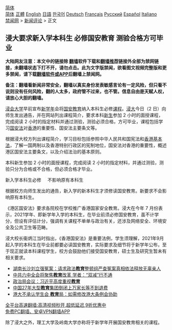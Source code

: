  <!-- 面包屑导航 --> <div class="breadcrumb"><!-- GTranslate: https://gtranslate.io/ -->  <div class="switcher notranslate">  <div class="selected">  <a href="#" onclick="return false;"> 简体</a>  </div>  <div class="option">  <a href="https://www.bannedbook.org" onclick="doGTranslate('zh-CN|zh-CN');jQuery('div.switcher div.selected a').html(jQuery(this).html());return false;" title="简体中文" class="nturl selected"> 简体</a>  <a href="https://www.bannedbook.org/zh-tw/" onclick="doGTranslate('zh-CN|zh-TW');jQuery('div.switcher div.selected a').html(jQuery(this).html());return false;" title="繁體中文" class="nturl"> 正體</a>  <a href="https://www.bannedbook.org/en/" onclick="doGTranslate('zh-CN|en');jQuery('div.switcher div.selected a').html(jQuery(this).html());return false;" title="English" class="nturl"> English</a>  <a href="https://www.bannedbook.org/ja/" onclick="doGTranslate('zh-CN|ja');jQuery('div.switcher div.selected a').html(jQuery(this).html());return false;" title="日本語" class="nturl"> 日語</a>  <a href="https://www.bannedbook.org/ko/" onclick="doGTranslate('zh-CN|ko');jQuery('div.switcher div.selected a').html(jQuery(this).html());return false;" title="한국어" class="nturl"> 한국어</a>  <a href="https://www.bannedbook.org/de/" onclick="doGTranslate('zh-CN|de');jQuery('div.switcher div.selected a').html(jQuery(this).html());return false;" title="Deutsch" class="nturl"> Deutsch</a>  <a href="https://www.bannedbook.org/fr/" onclick="doGTranslate('zh-CN|fr');jQuery('div.switcher div.selected a').html(jQuery(this).html());return false;" title="Français" class="nturl"> Français</a>  <a href="https://www.bannedbook.org/ru/" onclick="doGTranslate('zh-CN|ru');jQuery('div.switcher div.selected a').html(jQuery(this).html());return false;" title="Русский" class="nturl"> Русский</a>  <a href="https://www.bannedbook.org/es/" onclick="doGTranslate('zh-CN|es');jQuery('div.switcher div.selected a').html(jQuery(this).html());return false;" title="Español" class="nturl"> Español</a>  <a href="https://www.bannedbook.org/it/" onclick="doGTranslate('zh-CN|it');jQuery('div.switcher div.selected a').html(jQuery(this).html());return false;" title="Italiano" class="nturl"> Italiano</a>  </div>  </div>      <div class='breadcrumb-sub'><!-- Breadcrumb NavXT 6.3.0 --> <a href="https://www.bannedbook.org/" class="home">禁闻网</a> &gt; <a href="https://www.bannedbook.org/bnews/comments/" class="category">新闻评论</a> &gt; 正文</div></div><h2>浸大要求新入学本科生 必修国安教育 测验合格方可毕业</h2> <p class="notice"><b>大陆网友注意：本文中的链接除 <a href="https://github.com/bannedbook/fanqiang" >翻墙</a>软件下载和<a href="https://github.com/killgcd/justmysocks/blob/master/README.md">翻墙推荐</a>链接外全部为禁网链接，未翻墙状态下打不开，请勿点击。此为文字版禁闻，欲看图文视频完整版和更多禁闻，请下载<a href="https://github.com/bannedbook/fanqiang">翻墙软件或APP</a>后翻墙上禁闻网。</p><p>备注：翻墙看新闻非常安全，翻墙以真实身份发表敏感言论有一定风险，但只看不说则没有任何风险，翻的人太多，政府管不过来，也不管。信息自由是天赋人权，请放心大胆的翻墙。</b></p>  <div class="entry">  <p><a href="https://www.bannedbook.org/bnews/tag/%E6%B5%B8%E4%BC%9A%E5%A4%A7%E5%AD%A6/" class="st_tag internal_tag" rel="tag" title="标签 浸会大学 下的日志">浸会大学</a>早前宣布<a href="https://www.bannedbook.org/bnews/tag/%E6%96%B0%E5%AD%A6%E5%B9%B4/" class="st_tag internal_tag" rel="tag" title="标签 新学年 下的日志">新学年</a>会将<a href="https://www.bannedbook.org/bnews/tag/%E5%9B%BD%E5%AE%89/" class="st_tag internal_tag" rel="tag" title="标签 国安 下的日志">国安</a><a href="https://www.bannedbook.org/bnews/tag/%e6%95%99%e8%82%b2/" class="st_tag internal_tag" rel="tag" title="标签 教育 下的日志">教育</a>纳入本科生必修<a href="https://www.bannedbook.org/bnews/tag/%E8%AF%BE%E7%A8%8B/" class="st_tag internal_tag" rel="tag" title="标签 课程 下的日志">课程</a>。<a href="https://www.bannedbook.org/bnews/tag/%E6%B5%B8%E5%A4%A7/" class="st_tag internal_tag" rel="tag" title="标签 浸大 下的日志">浸大</a>今日（2 日）向师生发出通告，并在网站列出课程简介，要求本科<span class='wp_keywordlink'><a href="https://www.bannedbook.org/forum2/topic1642.html" title="正见网《新生》" target="_blank">新生</a></span>参加 2 小时的面授课程，完成阅读 2 小时的指定材料并通过测验，测验必须合格，方可毕业，课程包括学习<a href="https://www.bannedbook.org/bnews/tag/%e5%9b%bd%e5%ae%89%e6%b3%95/" class="st_tag internal_tag" rel="tag" title="标签 国安法 下的日志">国安法</a>对<a href="https://www.bannedbook.org/bnews/tag/%e9%a6%99%e6%b8%af/" class="st_tag internal_tag" rel="tag" title="标签 香港 下的日志">香港</a>的重要性、国安法主要条文等。</p> <p>根据浸大校方列出课程简介，学习目标包括参照中华人民共和国宪法和<a href="https://www.bannedbook.org/bnews/tag/%E9%A6%99%E6%B8%AF%E5%9F%BA%E6%9C%AC%E6%B3%95/" class="st_tag internal_tag" rel="tag" title="标签 香港基本法 下的日志">香港基本法</a>，了解一国两制以及香港特别行政区的宪制地位，国安法对香港的重要性，概述港区国安法主要条文，以及介绍法治的基本原则。</p>  <p>本科新生参加 2 小时的面授课程，完成阅读 2 小时的指定材料，并通过测验，测验只分为合格或不合格，但必须合格才毕业。</p> <p>新入学本科生必修     不影响原有本科生</p>  <p>根据校方向师生发出的通告，新入学的新本科生才须修读国安教育。新要求不会影响原有本科生。</p> <p>《港区国安法》要求各院校在学校推广香港国家安全教育。浸大在今年 7 月份表示，2021学年、即新学年入学的本科生，在毕业前须必修国安教育，虽不计学分，但设有评估计分，强调有关课程不单单与政治有关，还涉及网络安全、环境安全及公共卫生等范畴。</p>  <p>浸大校长衞炳江当时指出，《香港国安法》是重要法例，学生须理解，2021年9月起入学的本科生在毕业前都要必读国安教育，实际要求及细节将于新学年公布，至于现正就读本科课程学生，校方会鼓励他们接受国安教育，硕士生及研究生暂未有相关要求。</p> <ul class='op-related-articles' title='相关阅读'> <li><a href='https://www.bannedbook.org/bnews/baitai/20210902/1617564.html' target='_blank'>湖南长沙刘立强冤案：请求政法<b>教育</b>整顿组严查冤案真相依法释放无辜亲人</a></li> <li><a href='https://www.bannedbook.org/bnews/comments/20210902/1617325.html' target='_blank'>中共六中全会将聚焦<b>教育</b>改革 学者：“双减”行不通</a></li> <li><a href='https://www.bannedbook.org/bnews/headline/20210902/1617303.html' target='_blank'>政治局会议：习近平高度重视<b>教育</b></a></li> <li><a href='https://www.bannedbook.org/bnews/baitai/20210901/1617211.html' target='_blank'>中国27年大型<b>教育</b>集团倒闭上万家长等不到退费</a></li> <li><a href='https://www.bannedbook.org/bnews/comments/20210901/1617203.html' target='_blank'>港大不承认学生会 <b>教育</b>局：如需修改港大条例会协助</a></li> </ul> <p class="texttj"> <a href="https://github.com/bannedbook/fanqiang/wiki/V2ray%E6%9C%BA%E5%9C%BA" target="_blank">全平台高速翻墙:高清视频秒开,超低延迟,9折优惠中</a><br/> <a href="https://github.com/bannedbook/fanqiang/wiki/%E7%A6%81%E9%97%BB%E7%BD%91%E5%AE%89%E5%8D%93%E7%BF%BB%E5%A2%99%E6%96%B0%E9%97%BBAPP" target="_blank">免费PC翻墙、安卓VPN翻墙APP</a></p> <p>除了浸大之外，理工大学及岭南大学亦称将于新学年开展国安教育相关的课程。</p><a name='sharetosocial'></a>  <div style="margin-bottom:5px;padding-bottom:5px;clear:both"> <div id="archive-pix-1" class="banner-ads"> <!-- AuctionX Display platform tag START --> <div id="26318x728x90x621x_ADSLOT2" clicktrack="%%CLICK_URL_ESC%%"></div> <!-- AuctionX Display platform tag END --> </div> <div id="archive-pix-2" class="banner-ads"> <!-- AuctionX Display platform tag START --> <div id="26315x300x250x621x_ADSLOT2" clicktrack="%%CLICK_URL_ESC%%"></div> <!-- AuctionX Display platform tag END --> </div> </div>  <div id="archive-pix-1" class="banner-ads"> <!-- AuctionX Display platform tag START --> <div id="26318x728x90x621x_ADSLOT3" clicktrack="%%CLICK_URL_ESC%%"></div> <!-- AuctionX Display platform tag END --> </div> </div><!--END ENTRY--> 
